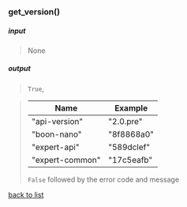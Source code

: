 ### get_version()

##### input
>None

##### output
>`True`,

>| **Name** | **Example** |
>| -- | -----|
>| "api-version" | "2.0.pre" |
>| "boon-nano" | "8f8868a0" |
>| "expert-api" | "589dclef" |
>| "expert-common" | "17c5eafb" |   
>   
> `False` followed by the error code and message

[back to list](../Index.md)
